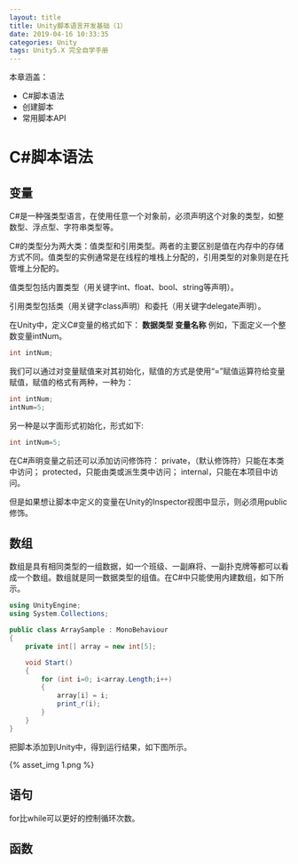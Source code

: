 ```yaml
---
layout: title
title: Unity脚本语言开发基础（1）
date: 2019-04-16 10:33:35
categories: Unity
tags: Unity5.X 完全自学手册
---
```

本章涵盖：
* C#脚本语法
* 创建脚本
* 常用脚本API

<!--more-->

# C#脚本语法

## 变量

C#是一种强类型语言，在使用任意一个对象前，必须声明这个对象的类型，如整数型、浮点型、字符串类型等。

C#的类型分为两大类：值类型和引用类型。两者的主要区别是值在内存中的存储方式不同。值类型的实例通常是在线程的堆栈上分配的，引用类型的对象则是在托管堆上分配的。

值类型包括内置类型（用关键字int、float、bool、string等声明）。

引用类型包括类（用关键字class声明）和委托（用关键字delegate声明）。

在Unity中，定义C#变量的格式如下：
**数据类型 变量名称**
例如，下面定义一个整数变量intNum。
```cs
int intNum;
```
我们可以通过对变量赋值来对其初始化，赋值的方式是使用“=”赋值运算符给变量赋值，赋值的格式有两种，一种为：
```cs
int intNum;
intNum=5;
```
另一种是以字面形式初始化，形式如下:
```cs
int intNum=5;
```
在C#声明变量之前还可以添加访问修饰符：
private，（默认修饰符）只能在本类中访问；
protected，只能由类或派生类中访问；
internal，只能在本项目中访问。

但是如果想让脚本中定义的变量在Unity的Inspector视图中显示，则必须用public修饰。

## 数组

数组是具有相同类型的一组数据，如一个班级、一副麻将、一副扑克牌等都可以看成一个数组。数组就是同一数据类型的组值。在C#中只能使用内建数组，如下所示。
```cs 
using UnityEngine;
using System.Collections;

public class ArraySample : MonoBehaviour
{
    private int[] array = new int[5];

    void Start()
    {
        for (int i=0; i<array.Length;i++)
        {
            array[i] = i;
            print_r(i);
        }
    }
}
```
把脚本添加到Unity中，得到运行结果，如下图所示。

{% asset_img 1.png %}

## 语句

for比while可以更好的控制循环次数。

## 函数

